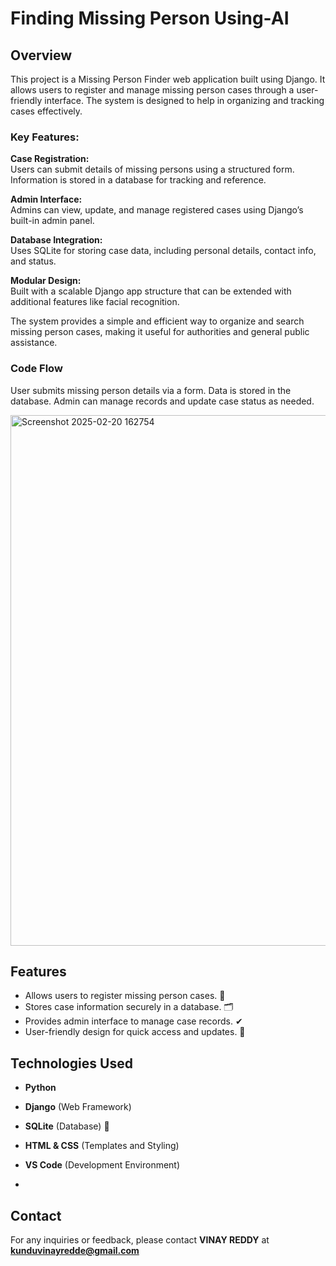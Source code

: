# Finding Missing Person Using-AI
## Overview  
This project is a Missing Person Finder web application built using Django. It allows users to register and manage missing person cases through a user-friendly interface. The system is designed to help in organizing and tracking cases effectively.

### Key Features:

**Case Registration:**  
Users can submit details of missing persons using a structured form. Information is stored in a database for tracking and reference.

**Admin Interface:**  
Admins can view, update, and manage registered cases using Django’s built-in admin panel.

**Database Integration:**  
Uses SQLite for storing case data, including personal details, contact info, and status.

**Modular Design:**  
Built with a scalable Django app structure that can be extended with additional features like facial recognition.

The system provides a simple and efficient way to organize and search missing person cases, making it useful for authorities and general public assistance.

### Code Flow  
User submits missing person details via a form. Data is stored in the database. Admin can manage records and update case status as needed.

<img width="1910" height="849" alt="Screenshot 2025-02-20 162754" src="https://github.com/user-attachments/assets/69072fe6-4841-4baf-bb5a-feebe8dc0084" />



## Features  
- Allows users to register missing person cases. 🧾  
- Stores case information securely in a database. 🗂  
- Provides admin interface to manage case records. ✔  
- User-friendly design for quick access and updates. 🔎

## Technologies Used  
- **Python** 
- **Django** (Web Framework)   
- **SQLite** (Database) 💾  
- **HTML & CSS** (Templates and Styling)
- **VS Code** (Development Environment) 

- 
## Contact  
For any inquiries or feedback, please contact **VINAY REDDY** at **kunduvinayredde@gmail.com**
